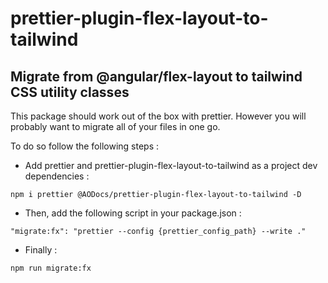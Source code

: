 # prettier-plugin-flex-layout-to-tailwind

## Migrate from @angular/flex-layout to tailwind CSS utility classes

This package should work out of the box with prettier. However you will probably want to migrate all of your files in one go.

To do so follow the following steps :

- Add prettier and prettier-plugin-flex-layout-to-tailwind as a project dev dependencies :

```
npm i prettier @AODocs/prettier-plugin-flex-layout-to-tailwind -D
```

- Then, add the following script in your package.json :

```
"migrate:fx": "prettier --config {prettier_config_path} --write ."
```

- Finally :

```
npm run migrate:fx
```
